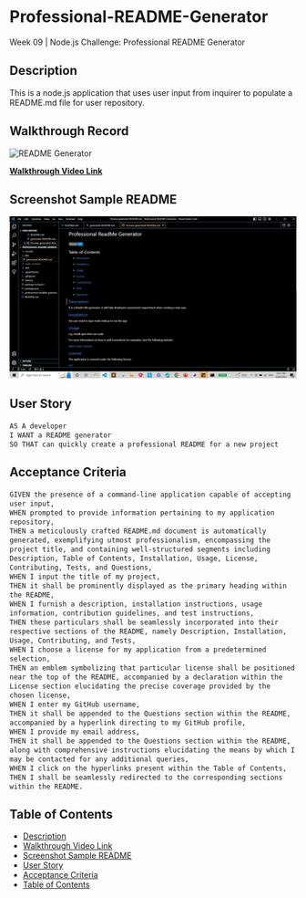 # Professional-README-Generator

Week 09 | Node.js Challenge: Professional README Generator
   
## Description
  
This is a node.js application that uses user input from inquirer to populate a README.md file for user repository.  
  
## Walkthrough Record
  
![README Generator](./professional-readMe-generator.gif)

**[Walkthrough Video Link](https://app.screencastify.com/manage/videos/NSfGkUYE5y0ZWNMJDcie/)**

## Screenshot Sample README

![Screenshot README Generated](./Screenshots-generated-README.jpg)

 
## User Story
  
```
AS A developer
I WANT a README generator
SO THAT can quickly create a professional README for a new project 
```
  
## Acceptance Criteria
  
``` 
GIVEN the presence of a command-line application capable of accepting user input,
WHEN prompted to provide information pertaining to my application repository,
THEN a meticulously crafted README.md document is automatically generated, exemplifying utmost professionalism, encompassing the project title, and containing well-structured segments including Description, Table of Contents, Installation, Usage, License, Contributing, Tests, and Questions,
WHEN I input the title of my project,
THEN it shall be prominently displayed as the primary heading within the README,
WHEN I furnish a description, installation instructions, usage information, contribution guidelines, and test instructions,
THEN these particulars shall be seamlessly incorporated into their respective sections of the README, namely Description, Installation, Usage, Contributing, and Tests,
WHEN I choose a license for my application from a predetermined selection,
THEN an emblem symbolizing that particular license shall be positioned near the top of the README, accompanied by a declaration within the License section elucidating the precise coverage provided by the chosen license,
WHEN I enter my GitHub username,
THEN it shall be appended to the Questions section within the README, accompanied by a hyperlink directing to my GitHub profile,
WHEN I provide my email address,
THEN it shall be appended to the Questions section within the README, along with comprehensive instructions elucidating the means by which I may be contacted for any additional queries,
WHEN I click on the hyperlinks present within the Table of Contents,
THEN I shall be seamlessly redirected to the corresponding sections within the README.
```
  
## Table of Contents
- [Description](#description)
- [Walkthrough Video Link](#walkthrough-video-link)
- [Screenshot Sample README](#screenshot-sample-readme)
- [User Story](#user-story)
- [Acceptance Criteria](#acceptance-criteria)
- [Table of Contents](#table-of-contents)
